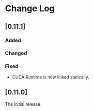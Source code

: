 # Change Log

## [0.11.1]

### Added

### Changed

### Fixed
- CUDA Runtime is now linked statically.

## [0.11.0] 

The initial release.
